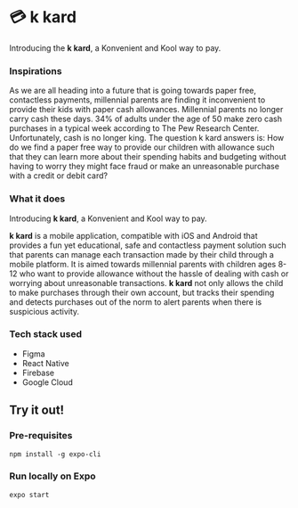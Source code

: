 # :credit_card: k kard
Introducing the **k kard**, a Konvenient and Kool way to pay. 

### Inspirations
As we are all heading into a future that is going towards paper free, contactless payments, millennial parents are finding it inconvenient to provide their kids with paper cash allowances. Millennial parents no longer carry cash these days. 34% of adults under the age of 50 make zero cash purchases in a typical week according to The Pew Research Center. Unfortunately, cash is no longer king. The question k kard answers is: How do we find a paper free way to provide our children with allowance such that they can learn more about their spending habits and budgeting without having to worry they might face fraud or make an unreasonable purchase with a credit or debit card?

### What it does
Introducing **k kard**, a Konvenient and Kool way to pay.

**k kard** is a mobile application, compatible with iOS and Android that provides a fun yet educational, safe and contactless payment solution such that parents can manage each transaction made by their child through a mobile platform. It is aimed towards millennial parents with children ages 8-12 who want to provide allowance without the hassle of dealing with cash or worrying about unreasonable transactions. **k kard** not only allows the child to make purchases through their own account, but tracks their spending and detects purchases out of the norm to alert parents when there is suspicious activity.

### Tech stack used
- Figma 
- React Native
- Firebase
- Google Cloud

## Try it out!

### Pre-requisites

    npm install -g expo-cli
  
### Run locally on Expo

    expo start
